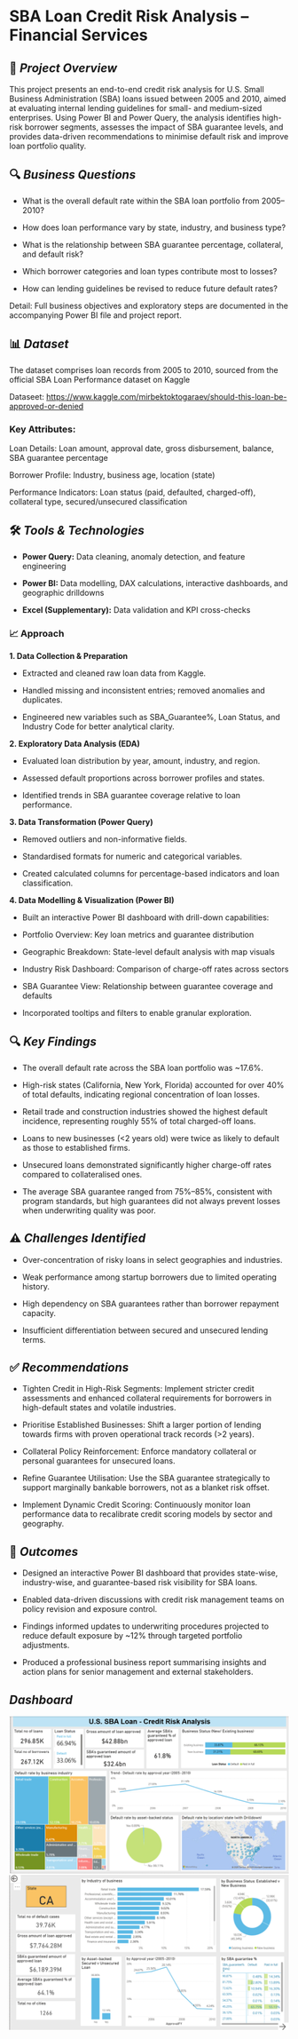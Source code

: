 # **SBA Loan Credit Risk Analysis – Financial Services**

## 📌 *Project Overview*
This project presents an end-to-end credit risk analysis for U.S. Small Business Administration (SBA) loans issued between 2005 and 2010, aimed at evaluating internal lending guidelines for small- and medium-sized enterprises. Using Power BI and Power Query, the analysis identifies high-risk borrower segments, assesses the impact of SBA guarantee levels, and provides data-driven recommendations to minimise default risk and improve loan portfolio quality.

## 🔍 *Business Questions*

- What is the overall default rate within the SBA loan portfolio from 2005–2010?

- How does loan performance vary by state, industry, and business type?

- What is the relationship between SBA guarantee percentage, collateral, and default risk?

- Which borrower categories and loan types contribute most to losses?

- How can lending guidelines be revised to reduce future default rates?

Detail: Full business objectives and exploratory steps are documented in the accompanying Power BI file and project report.

## 📊 *Dataset*
The dataset comprises loan records from 2005 to 2010, sourced from the official SBA Loan Performance dataset on Kaggle

Dataseet: https://www.kaggle.com/mirbektoktogaraev/should-this-loan-be-approved-or-denied

### Key Attributes:

Loan Details: Loan amount, approval date, gross disbursement, balance, SBA guarantee percentage

Borrower Profile: Industry, business age, location (state)

Performance Indicators: Loan status (paid, defaulted, charged-off), collateral type, secured/unsecured classification

## 🛠️ *Tools & Technologies*

- **Power Query:** Data cleaning, anomaly detection, and feature engineering

- **Power BI:** Data modelling, DAX calculations, interactive dashboards, and geographic drilldowns

- **Excel (Supplementary):** Data validation and KPI cross-checks

### 📈 Approach

**1. Data Collection & Preparation**

- Extracted and cleaned raw loan data from Kaggle.

- Handled missing and inconsistent entries; removed anomalies and duplicates.

- Engineered new variables such as SBA_Guarantee%, Loan Status, and Industry Code for better analytical clarity.

**2. Exploratory Data Analysis (EDA)**

- Evaluated loan distribution by year, amount, industry, and region.

- Assessed default proportions across borrower profiles and states.

- Identified trends in SBA guarantee coverage relative to loan performance.

**3. Data Transformation (Power Query)**

- Removed outliers and non-informative fields.

- Standardised formats for numeric and categorical variables.

- Created calculated columns for percentage-based indicators and loan classification.

**4. Data Modelling & Visualization (Power BI)**

- Built an interactive Power BI dashboard with drill-down capabilities:

- Portfolio Overview: Key loan metrics and guarantee distribution

- Geographic Breakdown: State-level default analysis with map visuals

- Industry Risk Dashboard: Comparison of charge-off rates across sectors

- SBA Guarantee View: Relationship between guarantee coverage and defaults

- Incorporated tooltips and filters to enable granular exploration.

## 🔍 *Key Findings*

- The overall default rate across the SBA loan portfolio was ~17.6%.

- High-risk states (California, New York, Florida) accounted for over 40% of total defaults, indicating regional concentration of loan losses.

- Retail trade and construction industries showed the highest default incidence, representing roughly 55% of total charged-off loans.

- Loans to new businesses (<2 years old) were twice as likely to default as those to established firms.

- Unsecured loans demonstrated significantly higher charge-off rates compared to collateralised ones.

- The average SBA guarantee ranged from 75%–85%, consistent with program standards, but high guarantees did not always prevent losses when underwriting quality was poor.

## ⚠️ *Challenges Identified*

- Over-concentration of risky loans in select geographies and industries.

- Weak performance among startup borrowers due to limited operating history.

- High dependency on SBA guarantees rather than borrower repayment capacity.

- Insufficient differentiation between secured and unsecured lending terms.

## ✅ *Recommendations*

- Tighten Credit in High-Risk Segments: Implement stricter credit assessments and enhanced collateral requirements for borrowers in high-default states and volatile industries.

- Prioritise Established Businesses: Shift a larger portion of lending towards firms with proven operational track records (>2 years).

- Collateral Policy Reinforcement: Enforce mandatory collateral or personal guarantees for unsecured loans.

- Refine Guarantee Utilisation: Use the SBA guarantee strategically to support marginally bankable borrowers, not as a blanket risk offset.

- Implement Dynamic Credit Scoring: Continuously monitor loan performance data to recalibrate credit scoring models by sector and geography.

## 💼 *Outcomes*

- Designed an interactive Power BI dashboard that provides state-wise, industry-wise, and guarantee-based risk visibility for SBA loans.

- Enabled data-driven discussions with credit risk management teams on policy revision and exposure control.

- Findings informed updates to underwriting procedures projected to reduce default exposure by ~12% through targeted portfolio adjustments.

- Produced a professional business report summarising insights and action plans for senior management and external stakeholders.

## *Dashboard*

![Credit_Risk_Analysis_Dashboard](credit_risk_analysis_dashboard.png)
![Statewise_Analysis_Dashboard](statewise_analysis.png)
